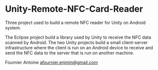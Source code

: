 Unity-Remote-NFC-Card-Reader
============================

Three project used to build a remote NFC reader for Unity on Android system.

The Eclipse project build a library used by Unity to receive the NFC data scanned by Android.
The two Unity projects build a small client-server infrastructure
where the client is run on an Android device to receive and send the NFC data
to the server that is run on another machine.


Fournier Antoine
afournier.enjmin@gmail.com
